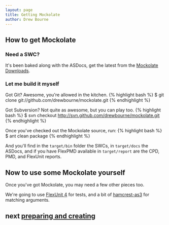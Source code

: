 ```yaml
---
layout: page
title: Getting Mockolate
author: Drew Bourne
---
```


## How to get Mockolate

### Need a SWC?

It's been baked along with the ASDocs, get the latest from the [Mockolate Downloads](https://github.com/drewbourne/mockolate/downloads). 

### Let me build it myself

Got Git? Awesome, you're allowed in the kitchen. 
{% highlight bash %}
$ git clone git://github.com/drewbourne/mockolate.git
{% endhighlight %}
    
Got Subversion? Not quite as awesome, but you can play too.
{% highlight bash %}
$ svn checkout http://svn.github.com/drewbourne/mockolate.git
{% endhighlight %}

Once you've checked out the Mockolate source, run:
{% highlight bash %}
$ ant clean package
{% endhighlight %}

And you'll find in the `target/bin` folder the SWCs, in `target/docs` the ASDocs, and if you have FlexPMD available in `target/report` are the CPD, PMD, and FlexUnit reports. 

## Now to use some Mockolate yourself

Once you've got Mockolate, you may need a few other pieces too. 

We're going to use [FlexUnit 4](http://opensource.adobe.com/wiki/display/flexunit/FlexUnit) for tests, and a bit of [hamcrest-as3](http://github.com/drewbourne/hamcrest-as3) for matching arguments.

## next [preparing and creating](preparing_and_creating.html)



